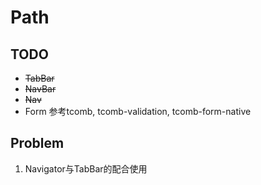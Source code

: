 # Path

## TODO
* ~~TabBar~~
* ~~NavBar~~
* ~~Nav~~
* Form 参考tcomb, tcomb-validation, tcomb-form-native

## Problem
1. Navigator与TabBar的配合使用
